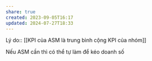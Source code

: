 ```yaml
---
share: true
created: 2023-09-05T16:17
updated: 2024-07-27T18:33
---
```

Lý do:: [[KPI của ASM là trung bình cộng KPI của nhóm]]

Nếu ASM cần thì có thể tự làm để kéo doanh số
